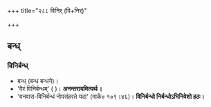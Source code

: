 +++
title="२८८ विनिर् (वि+निर्)"

+++

## बन्ध्
### विनिर्बन्ध्
- बन्ध् (बन्ध बन्धने)।
- 'वैरं विनिर्बन्धम्' ( )। **अनन्तरायमित्यर्थः।**
- 'वनवास-विनिर्बन्धं नोपसंहरते यदा' (मार्क० १०९।४६)। **विनिर्बन्धो निर्बन्धोऽभिनिवेशो हठः।**
